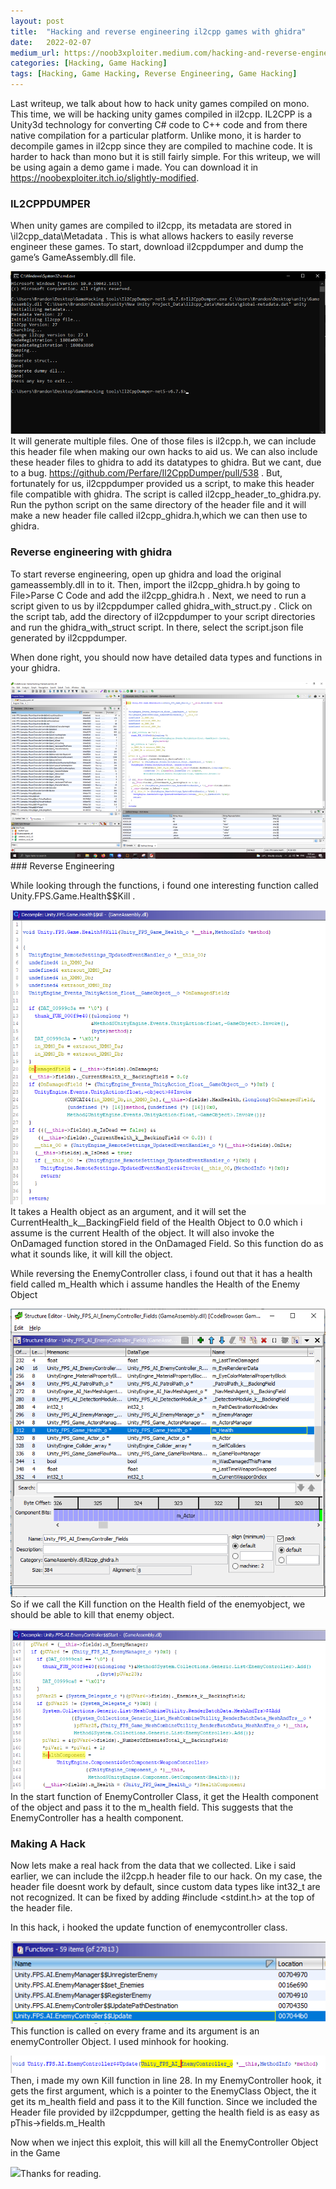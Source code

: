 ```yaml
---
layout:	post
title:	"Hacking and reverse engineering il2cpp games with ghidra"
date:	2022-02-07
medium_url: https://noob3xploiter.medium.com/hacking-and-reverse-engineering-il2cpp-games-with-ghidra-5cee894024f2
categories: [Hacking, Game Hacking]
tags: [Hacking, Game Hacking, Reverse Engineering, Game Hacking]
---
```


  Last writeup, we talk about how to hack unity games compiled on mono. This time, we will be hacking unity games compiled in il2cpp. IL2CPP is a Unity3d technology for converting C# code to C++ code and from there native compilation for a particular platform. Unlike mono, it is harder to decompile games in il2cpp since they are compiled to machine code. It is harder to hack than mono but it is still fairly simple. For this writeup, we will be using again a demo game i made. You can download it in <https://noobexploiter.itch.io/slightly-modified>.

### IL2CPPDUMPER

When unity games are compiled to il2cpp, its metadata are stored in \il2cpp\_data\Metadata . This is what allows hackers to easily reverse engineer these games. To start, download il2cppdumper and dump the game’s GameAssembly.dll file.

![](/img/1*1gjitCqS93p10zPw1kdrXw.png)It will generate multiple files. One of those files is il2cpp.h, we can include this header file when making our own hacks to aid us. We can also include these header files to ghidra to add its datatypes to ghidra. But we cant, due to a bug. <https://github.com/Perfare/Il2CppDumper/pull/538> . But, fortunately for us, il2cppdumper provided us a script, to make this header file compatible with ghidra. The script is called il2cpp\_header\_to\_ghidra.py. Run the python script on the same directory of the header file and it will make a new header file called il2cpp\_ghidra.h,which we can then use to ghidra.

### Reverse engineering with ghidra

To start reverse engineering, open up ghidra and load the original gameassembly.dll in to it. Then, import the il2cpp\_ghidra.h by going to File>Parse C Code and add the il2cpp\_ghidra.h . Next, we need to run a script given to us by il2cppdumper called ghidra\_with\_struct.py . Click on the script tab, add the directory of il2cppdumper to your script directories and run the ghidra\_with\_struct script. In there, select the script.json file generated by il2cppdumper.

When done right, you should now have detailed data types and functions in your ghidra.

![](/img/1*m1Jf-UUU2UuzmUYsnVNBjw.png)### Reverse Engineering

While looking through the functions, i found one interesting function called Unity.FPS.Game.Health$$Kill .

![](/img/1*iVEXfasDGepqJjbragU6ZQ.png)It takes a Health object as an argument, and it will set the CurrentHealth\_k\_\_BackingField field of the Health Object to 0.0 which i assume is the current Health of the object. It will also invoke the OnDamaged function stored in the OnDamaged Field. So this function do as what it sounds like, it will kill the object.

While reversing the EnemyController class, i found out that it has a health field called m\_Health which i assume handles the Health of the Enemy Object

![](/img/1*Fd1lZlEPerIDYJjdKbli5Q.png)So if we call the Kill function on the Health field of the enemyobject, we should be able to kill that enemy object.

![](/img/1*46xTTeBStGiacfl1nA4gTQ.png)In the start function of EnemyController Class, it get the Health component of the object and pass it to the m\_health field. This suggests that the EnemyController has a health component.

### Making A Hack

Now lets make a real hack from the data that we collected. Like i said earlier, we can include the il2cpp.h header file to our hack. On my case, the header file doesnt work by default, since custom data types like int32\_t are not recognized. It can be fixed by adding #include <stdint.h> at the top of the header file.

In this hack, i hooked the update function of enemycontroller class.

![](/img/1*xjy7ex9SrG198crntEpPDw.png)This function is called on every frame and its argument is an enemyController Object. I used minhook for hooking.

![](/img/1*1VnYPEKrHm-Kf3ihrumUqA.png)Then, i made my own Kill function in line 28. In my EnemyController hook, it gets the first argument, which is a pointer to the EnemyClass Object, the it get its m\_health field and pass it to the Kill function. Since we included the Header file provided by il2cppdumper, getting the health field is as easy as   
pThis->fields.m\_Health

Now when we inject this exploit, this will kill all the EnemyController Object in the Game

![](/img/1*RYPmag3yEUZzCwLWmoXoig.gif)Thanks for reading.

  